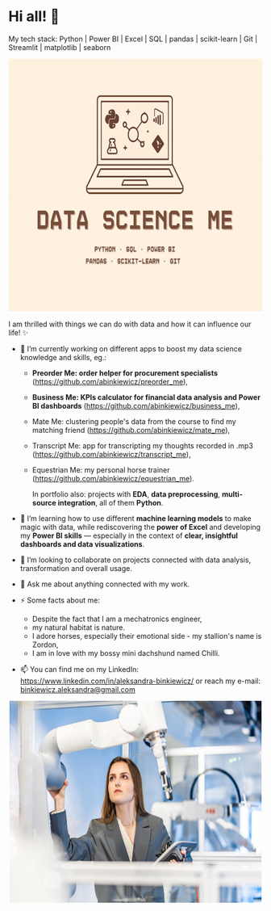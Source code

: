 # Hi all! 🧚

My tech stack: Python | Power BI | Excel | SQL | pandas | scikit-learn | Git | Streamlit | matplotlib | seaborn
<p align="center">
  <img src="logo_new.png" width="600" height="500">
</p>

I am thrilled with things we can do with data and how it can influence our life! ✨

- 🔭 I’m currently working on different apps to boost my data science knowledge and skills, eg.:
  - **Preorder Me: order helper for procurement specialists** (https://github.com/abinkiewicz/preorder_me),
  - **Business Me: KPIs calculator for financial data analysis and Power BI dashboards** (https://github.com/abinkiewicz/business_me),
  - Mate Me: clustering people's data from the course to find my matching friend (https://github.com/abinkiewicz/mate_me),
  - Transcript Me: app for transcripting my thoughts recorded in .mp3 (https://github.com/abinkiewicz/transcript_me),
  - Equestrian Me: my personal horse trainer (https://github.com/abinkiewicz/equestrian_me).

    In portfolio also: projects with **EDA**, **data preprocessing**, **multi-source integration**, all of them **Python**.
- 🌱 I’m learning how to use different **machine learning models** to make magic with data, while rediscovering the **power of Excel** and developing my **Power BI skills** — especially in the context of **clear, insightful dashboards and data visualizations**.
- 👯 I’m looking to collaborate on projects connected with data analysis, transformation and overall usage.
  
- 💬 Ask me about anything connected with my work.
- ⚡ Some facts about me:
  - Despite the fact that I am a mechatronics engineer,
  - my natural habitat is nature.
  - I adore horses, especially their emotional side - my stallion's name is Zordon,
  - I am in love with my bossy mini dachshund named Chilli.
- 📫 You can find me on my LinkedIn: https://www.linkedin.com/in/aleksandra-binkiewicz/ or reach my e-mail: binkiewicz.aleksandra@gmail.com

<p align="center">
  <img src="menrobot.jpeg" width="500" height="400">
</p>
